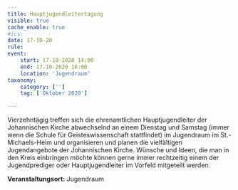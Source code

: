 ```yaml
---
title: Hauptjugendleitertagung
visible: true
cache_enable: true
#ics: 
date: 17-10-20
rule: 
event:
	start: 17-10-2020 14:00
	end: 17-10-2020 16:00
	location: 'Jugendraum'
taxonomy:
	category: ['']
	tag: ['Oktober 2020']

---
```

Vierzehntägig treffen sich die ehrenamtlichen Hauptjugendleiter der Johannischen Kirche abwechselnd an einem Dienstag und Samstag (immer wenn die Schule für Geisteswissenschaft stattfindet) im Jugendraum im St.-Michaels-Heim und organisieren und planen die vielfältigen Jugendangebote der Johannischen Kirche. Wünsche und Ideen, die man in den Kreis einbringen möchte können gerne immer rechtzeitig einem der Jugendprediger oder Hauptjugendleiter im Vorfeld mitgeteilt werden.


**Veranstaltungsort:** Jugendraum

